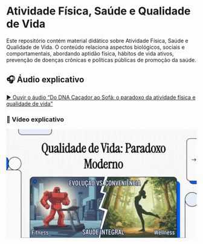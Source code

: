 # Atividade Física, Saúde e Qualidade de Vida
Este repositório contém material didático sobre Atividade Física, Saúde e Qualidade de Vida. O conteúdo relaciona aspectos biológicos, sociais e comportamentais, abordando aptidão física, hábitos de vida ativos, prevenção de doenças crônicas e políticas públicas de promoção da saúde.


## 🎧 Áudio explicativo  
[▶️ Ouvir o áudio “Do DNA Caçador ao Sofá: o paradoxo da atividade física e qualidade de vida”](https://drive.google.com/file/d/1qTpYXQdQAb87qpqtuV9vDDGTVVZ8zlAf/view?usp=sharing)


### 🎥 Vídeo explicativo  

[![Qualidade de Vida: Paradoxo Moderno](Capavideo.png)](https://drive.google.com/file/d/1XGbhW_Qc0naPJdHn2xUSmiDh__2qdoUK/preview)





